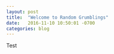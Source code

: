 ```yaml
---
layout: post
title:  "Welcome to Random Grumblings"
date:   2016-11-10 10:50:01 -0700
categories: blog
---
```


Test
